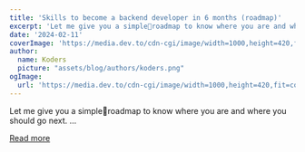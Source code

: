 ```yaml
---
title: 'Skills to become a backend developer in 6 months (roadmap)'
excerpt: 'Let me give you a simple🚦roadmap to know where you are and where you should go next.             ...'
date: '2024-02-11'
coverImage: 'https://media.dev.to/cdn-cgi/image/width=1000,height=420,fit=cover,gravity=auto,format=auto/https%3A%2F%2Fdev-to-uploads.s3.amazonaws.com%2Fuploads%2Farticles%2F5d0ef7e84kdhupjb3e9h.jpg'
author:
  name: Koders
  picture: "assets/blog/authors/koders.png"
ogImage:
  url: 'https://media.dev.to/cdn-cgi/image/width=1000,height=420,fit=cover,gravity=auto,format=auto/https%3A%2F%2Fdev-to-uploads.s3.amazonaws.com%2Fuploads%2Farticles%2F5d0ef7e84kdhupjb3e9h.jpg'
---
```


Let me give you a simple🚦roadmap to know where you are and where you should go next.             ...

[Read more](https://dev.to/codewithshahan/skills-to-become-a-backend-developer-in-6-months-roadmap-4li3)
